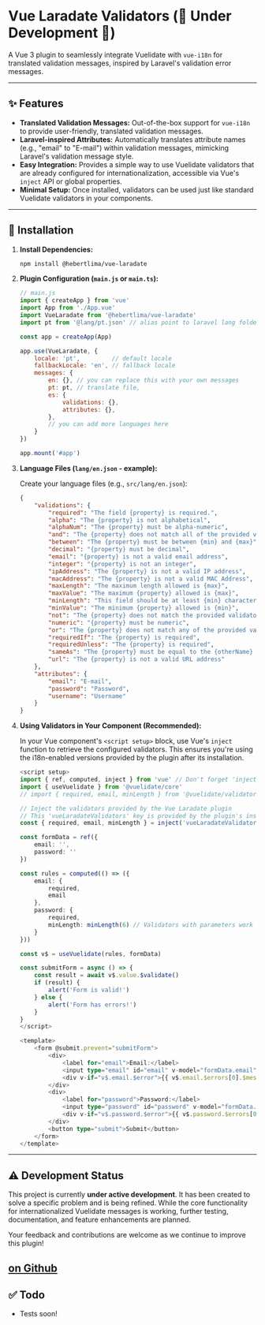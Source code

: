 # Vue Laradate Validators (🚧 Under Development 🚧)

A Vue 3 plugin to seamlessly integrate Vuelidate with `vue-i18n` for translated validation messages, inspired by Laravel's validation error messages.

---

## ✨ Features

* **Translated Validation Messages:** Out-of-the-box support for `vue-i18n` to provide user-friendly, translated validation messages.
* **Laravel-inspired Attributes:** Automatically translates attribute names (e.g., "email" to "E-mail") within validation messages, mimicking Laravel's validation message style.
* **Easy Integration:** Provides a simple way to use Vuelidate validators that are already configured for internationalization, accessible via Vue's `inject` API or global properties.
* **Minimal Setup:** Once installed, validators can be used just like standard Vuelidate validators in your components.

---

## 🚀 Installation

1.  **Install Dependencies:**

    ```bash
    npm install @hebertlima/vue-laradate
    ```

2.  **Plugin Configuration (`main.js` or `main.ts`):**

    ```javascript
    // main.js
    import { createApp } from 'vue'
    import App from './App.vue'
    import VueLaradate from '@hebertlima/vue-laradate'
    import pt from '@lang/pt.json' // alias point to laravel lang folder

    const app = createApp(App)

    app.use(VueLaradate, {
        locale: 'pt',         // default locale
        fallbackLocale: 'en', // fallback locale
        messages: {
            en: {}, // you can replace this with your own messages
            pt: pt, // translate file,
            es: {
                validations: {},
                attributes: {},
            }, 
            // you can add more languages here
        }
    })

    app.mount('#app')
    ```

3.  **Language Files (`lang/en.json` - example):**

    Create your language files (e.g., `src/lang/en.json`):

    ```json
    {
        "validations": {
            "required": "The field {property} is required.",
            "alpha": "The {property} is not alphabetical",
            "alphaNum": "The {property} must be alpha-numeric",
            "and": "The {property} does not match all of the provided validators",
            "between": "The {property} must be between {min} and {max}",
            "decimal": "{property} must be decimal",
            "email": "{property} is not a valid email address",
            "integer": "{property} is not an integer",
            "ipAddress": "The {property} is not a valid IP address",
            "macAddress": "The {property} is not a valid MAC Address",
            "maxLength": "The maximum length allowed is {max}",
            "maxValue": "The maximum {property} allowed is {max}",
            "minLength": "This field should be at least {min} characters long",
            "minValue": "The minimum {property} allowed is {min}",
            "not": "The {property} does not match the provided validator",
            "numeric": "{property} must be numeric",
            "or": "The {property} does not match any of the provided validators",
            "requiredIf": "The {property} is required",
            "requiredUnless": "The {property} is required",
            "sameAs": "The {property} must be equal to the {otherName} value",
            "url": "The {property} is not a valid URL address"
        },
        "attributes": {
            "email": "E-mail",
            "password": "Password",
            "username": "Username"
        }
    }
    ```

4.  **Using Validators in Your Component (Recommended):**

    In your Vue component's `<script setup>` block, use Vue's `inject` function to retrieve the configured validators. This ensures you're using the i18n-enabled versions provided by the plugin after its installation.

    ```ts
    <script setup>
    import { ref, computed, inject } from 'vue' // Don't forget 'inject'
    import { useVuelidate } from '@vuelidate/core'
    // import { required, email, minLength } from '@vuelidate/validators' <-- remove this

    // Inject the validators provided by the Vue Laradate plugin
    // This 'vueLaradateValidators' key is provided by the plugin's installer.
    const { required, email, minLength } = inject('vueLaradateValidators') || {};

    const formData = ref({
        email: '',
        password: ''
    })

    const rules = computed(() => ({
        email: {
            required,
            email
        },
        password: {
            required,
            minLength: minLength(6) // Validators with parameters work too!
        }
    }))

    const v$ = useVuelidate(rules, formData)

    const submitForm = async () => {
        const result = await v$.value.$validate()
        if (result) {
            alert('Form is valid!')
        } else {
            alert('Form has errors!')
        }
    }
    </script>

    <template>
        <form @submit.prevent="submitForm">
            <div>
                <label for="email">Email:</label>
                <input type="email" id="email" v-model="formData.email" @blur="v$.email.$touch" />
                <div v-if="v$.email.$error">{{ v$.email.$errors[0].$message }}</div>
            </div>
            <div>
                <label for="password">Password:</label>
                <input type="password" id="password" v-model="formData.password" @blur="v$.password.$touch" />
                <div v-if="v$.password.$error">{{ v$.password.$errors[0].$message }}</div>
            </div>
            <button type="submit">Submit</button>
        </form>
    </template>
    ```

---

## ⚠️ Development Status

This project is currently **under active development**. It has been created to solve a specific problem and is being refined. While the core functionality for internationalized Vuelidate messages is working, further testing, documentation, and feature enhancements are planned.

Your feedback and contributions are welcome as we continue to improve this plugin!

[on Github](https://github.com/hebertlima/vue-laradate)
---

## ✅ Todo
- Tests soon!
